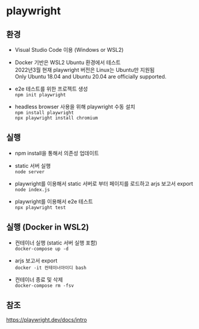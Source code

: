 # playwright

## 환경

* Visual Studio Code 이용 (Windows or WSL2)  

* Docker 기반은 WSL2 Ubuntu 환경에서 테스트  
  2022년3월 현재 playwright 버전은 Linux는 Ubuntu만 지원됨    
  Only Ubuntu 18.04 and Ubuntu 20.04 are officially supported.   

* e2e 테스트를 위한 프로젝트 생성  
`npm init playwright`  

* headless browser 사용을 위해 playwright 수동 설치  
`npm install playwright`  
`npx playwright install chromium`  

## 실행

* npm install을 통해서 의존성 업데이트

* static 서버 실행  
`node server`   

* playwright를 이용해서 static 서버로 부터 페이지를 로드하고 arjs 보고서 export  
`node index.js`  

* playwright를 이용해서 e2e 테스트  
`npx playwright test`  

## 실행 (Docker in WSL2)

* 컨테이너 실행 (static 서버 실행 포함)  
`docker-compose up -d`  

* arjs 보고서 export  
`docker -it 컨테이너아이디 bash`  

* 컨테이너 종료 및 삭제  
`docker-compose rm -fsv` 

## 참조

https://playwright.dev/docs/intro  
